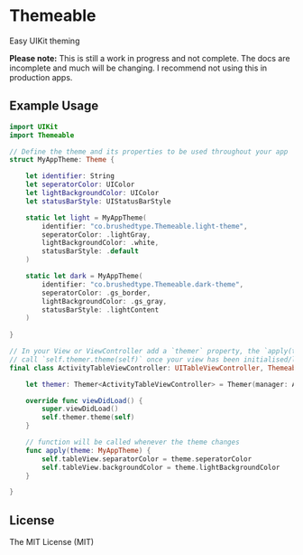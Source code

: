 # Themeable

Easy UIKit theming

__Please note:__ This is still a work in progress and not complete. The docs are incomplete and much will be
changing. I recommend not using this in production apps.

## Example Usage

```swift
import UIKit
import Themeable

// Define the theme and its properties to be used throughout your app
struct MyAppTheme: Theme {

    let identifier: String
    let seperatorColor: UIColor
    let lightBackgroundColor: UIColor
    let statusBarStyle: UIStatusBarStyle

    static let light = MyAppTheme(
        identifier: "co.brushedtype.Themeable.light-theme",
        seperatorColor: .lightGray,
        lightBackgroundColor: .white,
        statusBarStyle: .default
    )

    static let dark = MyAppTheme(
        identifier: "co.brushedtype.Themeable.dark-theme",
        seperatorColor: .gs_border,
        lightBackgroundColor: .gs_gray,
        statusBarStyle: .lightContent
    )
    
}

// In your View or ViewController add a `themer` property, the `apply(theme:)` method and 
// call `self.themer.theme(self)` once your view has been initialised/loaded
final class ActivityTableViewController: UITableViewController, Themeable {

    let themer: Themer<ActivityTableViewController> = Themer(manager: AppDelegate.ThemingManager)

    override func viewDidLoad() {
        super.viewDidLoad()
        self.themer.theme(self)
    }

    // function will be called whenever the theme changes
    func apply(theme: MyAppTheme) {
        self.tableView.separatorColor = theme.seperatorColor
        self.tableView.backgroundColor = theme.lightBackgroundColor
    }

}
```

## License

The MIT License (MIT)
